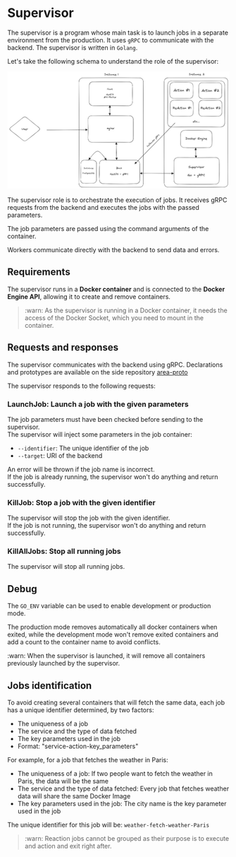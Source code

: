 # Supervisor

The supervisor is a program whose main task is to launch jobs in a separate environment from the production.
It uses `gRPC` to communicate with the backend. The supervisor is written in `Golang`.

Let's take the following schema to understand the role of the supervisor:

![archi.png](archi.png)

The supervisor role is to orchestrate the execution of jobs. It receives gRPC requests from the backend and executes the jobs with the passed parameters.

The job parameters are passed using the command arguments of the container.

Workers communicate directly with the backend to send data and errors.

## Requirements 

The supervisor runs in a **Docker container** and is connected to the **Docker Engine API**, allowing it to create and remove containers.
> :warn: As the supervisor is running in a Docker container, it needs the access of the Docker Socket, which you need to mount in the container.

## Requests and responses

The supervisor communicates with the backend using gRPC. Declarations and prototypes are available on the side repository [area-proto](https://github.com/RezaRahemtola/area-proto)

The supervisor responds to the following requests:

### LaunchJob: Launch a job with the given parameters

The job parameters must have been checked before sending to the supervisor.<br/>
The supervisor will inject some parameters in the job container:
- ``--identifier``: The unique identifier of the job
- ``--target``: URI of the backend

An error will be thrown if the job name is incorrect.<br/>
If the job is already running, the supervisor won't do anything and return successfully.<br/>

### KillJob: Stop a job with the given identifier

The supervisor will stop the job with the given identifier.<br/>
If the job is not running, the supervisor won't do anything and return successfully.<br/>

### KillAllJobs: Stop all running jobs

The supervisor will stop all running jobs.<br/>

## Debug

The ``GO_ENV`` variable can be used to enable development or production mode.

The production mode removes automatically all docker containers when exited, while the development mode won't remove exited containers and add a count to the container name to avoid conflicts.

:warn: When the supervisor is launched, it will remove all containers previously launched by the supervisor.

## Jobs identification

To avoid creating several containers that will fetch the same data, each job has a unique identifier determined, by two factors:

- The uniqueness of a job
- The service and the type of data fetched
- The key parameters used in the job
- Format: "service-action-key_parameters"

For example, for a job that fetches the weather in Paris:

- The uniqueness of a job: If two people want to fetch the weather in Paris, the data will be the same
- The service and the type of data fetched: Every job that fetches weather data will share the same Docker Image
- The key parameters used in the job: The city name is the key parameter used in the job

The unique identifier for this job will be: `weather-fetch-weather-Paris`

> :warn: Reaction jobs cannot be grouped as their purpose is to execute and action and exit right after. 

